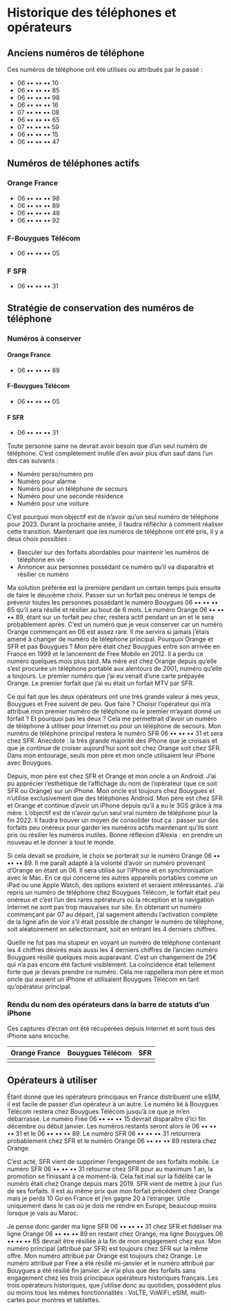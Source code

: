 # Historique des téléphones et opérateurs

## Anciens numéros de téléphone

Ces numéros de téléphone ont été utilisés ou attribués par le passé :
 - 06 •• •• •• 10
 - 06 •• •• •• 85
 - 06 •• •• •• 98
 - 06 •• •• •• 16
 - 07 •• •• •• 08
 - 06 •• •• •• 65
 - 07 •• •• •• 59
 - 06 •• •• •• 15
 - 06 •• •• •• 47  

## Numéros de téléphones actifs

### Orange France
- 06 •• •• •• 98
- 06 •• •• •• 89
- 06 •• •• •• 48
- 06 •• •• •• 92
### F-Bouygues Télécom
- 06 •• •• •• 05
### F SFR
- 06 •• •• •• 31
## Stratégie de conservation des numéros de téléphone
### Numéros à conserver
#### Orange France
- 06 •• •• •• 89
#### F-Bouygues Télécom
- 06 •• •• •• 05
#### F SFR
- 06 •• •• •• 31

Toute personne saine ne devrait avoir besoin que d’un seul numéro de téléphone. C’est complètement inutile d’en avoir plus d’un sauf dans l’un des cas suivants :
- Numéro perso/numéro pro
- Numéro pour alarme
- Numéro pour un téléphone de secours
- Numéro pour une seconde résidence
- Numéro pour une voiture

C’est pourquoi mon objectif est de n’avoir qu’un seul numéro de téléphone pour 2023. Durant la prochaine année, il faudra réfléchir à comment réaliser cette transition. Maintenant que les numéros de téléphone ont été pris, il y a deux choix possibles :
- Basculer sur des forfaits abordables pour maintenir les numéros de téléphone en vie
- Annoncer aux personnes possédant ce numéro qu’il va disparaître et résilier ce numéro

Ma solution préférée est la première pendant un certain temps puis ensuite de faire le deuxième choix. Passer sur un forfait peu onéreux le temps de prévenir toutes les personnes possédant le numéro Bouygues 06 •• •• •• 65 qu’il sera résilié et résilier au bout de 6 mois. 
Le numéro Orange 06 •• •• •• 89, étant sur un forfait peu cher, restera actif pendant un an et le sera probablement après. C’est un numéro que je veux conserver car un numéro Orange commençant en 06 est assez rare. Il me servira si jamais j’étais amené à changer de numéro de téléphone principal.
Pourquoi Orange et SFR et pas Bouygues ? Mon père était chez Bouygues entre son arrivée en France en 1999 et le lancement de Free Mobile en 2012. Il a perdu ce numéro quelques mois plus tard. Ma mère est chez Orange depuis qu’elle s’est procurée un téléphone portable aux alentours de 2001, numéro qu’elle a toujours. Le premier numéro que j’ai eu venait d’une carte prépayée Orange. Le premier forfait que j’ai eu était un forfait MTV par SFR. 

Ce qui fait que les deux opérateurs ont une très grande valeur à mes yeux, Bouygues et Free suivent de peu. Que faire ? Choisir l’opérateur qui m’a attribué mon premier numéro de téléphone ou le premier m’ayant donné un forfait ? Et pourquoi pas les deux ? Cela me permettrait d’avoir un numéro de téléphone à utiliser pour Internet ou pour un téléphone de secours. 
Mon numéro de téléphone principal restera le numéro SFR 06 •• •• •• 31 et sera chez SFR. Anecdote : la très grande majorité des iPhone que je croisais et que je continue de croiser aujourd’hui sont soit chez Orange soit chez SFR. Dans mon entourage, seuls mon père et mon oncle utilisaient leur iPhone avec Bouygues. 

Depuis, mon père est chez SFR et Orange et mon oncle a un Android. J’ai pu apprécier l’esthétique de l’affichage du nom de l’opérateur (que ce soit SFR ou Orange) sur un iPhone. Mon oncle est toujours chez Bouygues et n’utilise exclusivement que des téléphones Android. Mon père est chez SFR et Orange et continue d’avoir un iPhone depuis qu’il a eu le 3GS grâce à ma mère. 
L’objectif est de n’avoir qu’un seul vrai numéro de téléphone pour la fin 2022. Il faudra trouver un moyen de consolider tout ça : passer sur des forfaits peu onéreux pour garder les numéros actifs maintenant qu’ils sont pris ou résilier les numéros inutiles. Bonne réflexion d’Alexia : en prendre un nouveau et le donner à tout le monde. 

Si cela devait se produire, le choix se porterait sur le numéro Orange 06 •• •• •• 89. Il me paraît adapté à la volonté d’avoir un numéro provenant d’Orange en étant un 06. Il sera utilisé sur l’iPhone et en synchronisation avec le Mac. En ce qui concerne les autres appareils portables comme un iPad ou une Apple Watch, des options existent et seraient intéressantes. 
J’ai repris un numéro de téléphone chez Bouygues Télécom, le forfait était peu onéreux et c’est l’un des rares opérateurs où la réception et la navigation Internet ne sont pas trop mauvaises sur site. En obtenant un numéro commençant par 07 au départ, j’ai sagement attendu l’activation complète de la ligne afin de voir s’il était possible de changer le numéro de téléphone, soit aléatoirement en sélectionnant, soit en entrant les 4 derniers chiffres. 

Quelle ne fut pas ma stupeur en voyant un numéro de téléphone contenant les 4 chiffres désirés mais aussi les 4 derniers chiffres de l’ancien numéro Bouygues résilié quelques mois auparavant. C’est un changement de 25€ qui n’a pas encore été facturé visiblement. La coïncidence était tellement forte que je devais prendre ce numéro. Cela me rappellera mon père et mon oncle qui avaient un iPhone et utilisaient Bouygues Télécom en tant qu’opérateur principal.

### Rendu du nom des opérateurs dans la barre de statuts d’un iPhone
Ces captures d’écran ont été récupérées depuis Internet et sont tous des iPhone sans encoche.

| Orange France | Bouygues Télécom | SFR |
|-|-|-|
| | | |

## Opérateurs à utiliser
Étant donné que les opérateurs principaux en France distribuent une eSIM, il est facile de passer d’un opérateur à un autre. 
Le numéro lié à Bouygues Télécom restera chez Bouygues Télécom jusqu’à ce que je m’en débarrasse. 
Le numéro Free 06 •• •• •• 15 devrait disparaître d’ici fin décembre ou début janvier. 
Les numéros restants seront alors le 06 •• •• •• 31 et le 06 •• •• •• 89. 
Le numéro SFR 06 •• •• •• 31 retournera probablement chez SFR et le numéro Orange 06 •• •• •• 89 restera chez Orange. 

C’est acté, SFR vient de supprimer l’engagement de ses forfaits mobile. Le numéro SFR 06 •• •• •• 31 retourne chez SFR pour au maximum 1 an, la promotion se finissant à ce moment-là. 
Cela fait mal sur la fidélité car le numéro était chez Orange depuis mars 2019. SFR vient de mettre à jour l’un de ses forfaits. 
Il est au même prix que mon forfait précédent chez Orange mais je perds 10 Go en France et j’en gagne 20 à l’étranger. 
Utile uniquement dans le cas où je dois me rendre en Europe, beaucoup moins lorsque je vais au Maroc. 

Je pense donc garder ma ligne SFR 06 •• •• •• 31 chez SFR et fidéliser ma ligne Orange 06 •• •• •• 89 en restant chez Orange, ma ligne Bouygues 06 •• •• •• 65 devrait être résiliée à la fin de mon engagement chez eux.
Mon numéro principal (attribué par SFR) est toujours chez SFR sur la même offre. Mon numéro attribué par Orange est toujours chez Orange. Le numéro attribué par Free a été résilié mi-janvier et le numéro attribué par Bouygues a été résilié fin janvier. Je n’ai plus que des forfaits sans engagement chez les trois principaux opérateurs historiques français.
Les trois opérateurs historiques, que j’utilise donc au quotidien, possèdent plus ou moins tous les mêmes fonctionnalités : VoLTE, VoWiFi, eSIM, multi-cartes pour montres et tablettes. 

